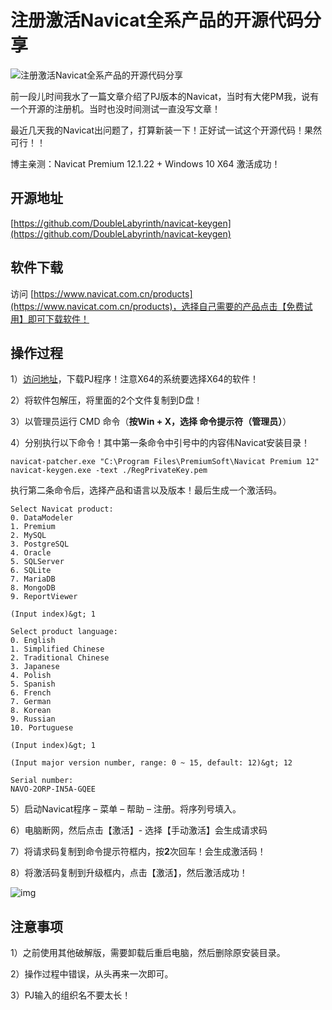 # 注册激活Navicat全系产品的开源代码分享

![注册激活Navicat全系产品的开源代码分享](https://fbi.gs/2019/10/18/5da949518a576.png)

前一段儿时间我水了一篇文章介绍了PJ版本的Navicat，当时有大佬PM我，说有一个开源的注册机。当时也没时间测试一直没写文章！

最近几天我的Navicat出问题了，打算新装一下！正好试一试这个开源代码！果然可行！！

博主亲测：Navicat Premium 12.1.22 + Windows 10 X64 激活成功！

 

 

## 开源地址

[https://github.com/DoubleLabyrinth/navicat-keygen](https://github.com/DoubleLabyrinth/navicat-keygen)

 

## 软件下载

访问 [https://www.navicat.com.cn/products](https://www.navicat.com.cn/products)，选择自己需要的产品点击【免费试用】即可下载软件！

 

## 操作过程

1）[访问地址](https://github.com/DoubleLabyrinth/navicat-keygen/releases)，下载PJ程序！注意X64的系统要选择X64的软件！

2）将软件包解压，将里面的2个文件复制到D盘！

3）以管理员运行 CMD 命令（**按Win + X，选择 命令提示符（管理员）**）

4）分别执行以下命令！其中第一条命令中引号中的内容伟Navicat安装目录！

```
navicat-patcher.exe "C:\Program Files\PremiumSoft\Navicat Premium 12"
navicat-keygen.exe -text ./RegPrivateKey.pem
```

执行第二条命令后，选择产品和语言以及版本！最后生成一个激活码。

```
Select Navicat product:
0. DataModeler
1. Premium
2. MySQL
3. PostgreSQL
4. Oracle
5. SQLServer
6. SQLite
7. MariaDB
8. MongoDB
9. ReportViewer
 
(Input index)&gt; 1
 
Select product language:
0. English
1. Simplified Chinese
2. Traditional Chinese
3. Japanese
4. Polish
5. Spanish
6. French
7. German
8. Korean
9. Russian
10. Portuguese
 
(Input index)&gt; 1
 
(Input major version number, range: 0 ~ 15, default: 12)&gt; 12
 
Serial number:
NAVO-2ORP-IN5A-GQEE
```

5）启动Navicat程序 – 菜单 – 帮助 – 注册。将序列号填入。

6）电脑断网，然后点击【激活】- 选择【手动激活】会生成请求码

7）将请求码复制到命令提示符框内，按**2**次回车！会生成激活码！

8）将激活码复制到升级框内，点击【激活】，然后激活成功！

![img](https://fbi.gs/2019/10/18/5da949517d237.png)

 

## 注意事项

1）之前使用其他破解版，需要卸载后重启电脑，然后删除原安装目录。

2）操作过程中错误，从头再来一次即可。

3）PJ输入的组织名不要太长！